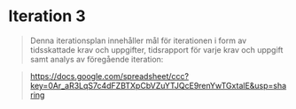 Iteration 3
===========

> Denna iterationsplan innehåller mål för iterationen i form av tidsskattade krav och uppgifter, 
> tidsrapport för varje krav och uppgift samt analys av föregående iteration:

> https://docs.google.com/spreadsheet/ccc?key=0Ar_aR3LqS7c4dFZBTXpCbVZuYTJQcE9renYwTGxtalE&usp=sharing
